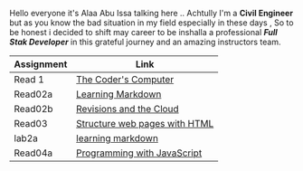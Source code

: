  Hello everyone it's Alaa Abu Issa talking here
.. Achtully I'm a **Civil Engineer** but as you know the bad situation in my field especially in these days ,
So to be honest i decided to shift may career to be inshalla a professional ***Full Stak Developer*** in this grateful journey and an amazing instructors team.

|   Assignment  |               Link                          |
| --------------|-------------------------------------------- |
|    Read  1    |  [The Coder's Computer](read01.md)          |
|    Read02a    |  [Learning Markdown](read02a.md)            |
|    Read02b    |  [Revisions and the Cloud](read02b.md)      |
|    Read03     |  [Structure web pages with HTML](read03.md) |
|     lab2a     |  [learning markdown](lab2a.md)              |
|    Read04a    |  [Programming with JavaScript](Read04a.md)  |


 
